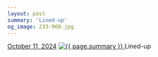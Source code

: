 ```yaml
---
layout: post
summary: 'Lined-up'
og_image: 233-960.jpg
---
```


<p>
  <time>
    <a href="/233">October 11, 2024</a>
  </time>
  <a href="/233">
    <img src="{{ site.assets_url }}/233-480.jpg" srcset="{{ site.assets_url }}/233-240.jpg 240w, {{ site.assets_url }}/233-480.jpg 480w, {{ site.assets_url }}/233-720.jpg 720w, {{ site.assets_url }}/233-960.jpg 960w" sizes="(min-width: 700px) 50vw, calc(100vw - 2rem)" alt="{{ page.summary }}" />
  </a>
  <span>Lined-up</span>
</p>
